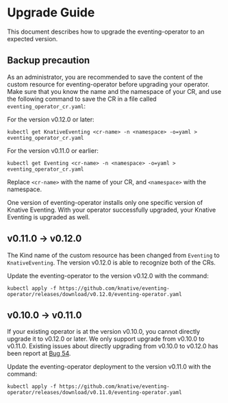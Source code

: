 # Upgrade Guide

This document describes how to upgrade the eventing-operator to an expected
version.

## Backup precaution

As an administrator, you are recommended to save the content of the custom
resource for eventing-operator before upgrading your operator. Make sure that
you know the name and the namespace of your CR, and use the following command to
save the CR in a file called `eventing_operator_cr.yaml`:

For the version v0.12.0 or later:

```
kubectl get KnativeEventing <cr-name> -n <namespace> -o=yaml > eventing_operator_cr.yaml
```

For the version v0.11.0 or earlier:

```
kubectl get Eventing <cr-name> -n <namespace> -o=yaml > eventing_operator_cr.yaml
```

Replace `<cr-name>` with the name of your CR, and `<namespace>` with the
namespace.

One version of eventing-operator installs only one specific version of Knative
Eventing. With your operator successfully upgraded, your Knative Eventing is
upgraded as well.

## v0.11.0 -> v0.12.0

The Kind name of the custom resource has been changed from `Eventing` to
`KnativeEventing`. The version v0.12.0 is able to recognize both of the CRs.

Update the eventing-operator to the version v0.12.0 with the command:

```
kubectl apply -f https://github.com/knative/eventing-operator/releases/download/v0.12.0/eventing-operator.yaml
```

## v0.10.0 -> v0.11.0

If your existing operator is at the version v0.10.0, you cannot directly upgrade
it to v0.12.0 or later. We only support upgrade from v0.10.0 to v0.11.0.
Existing issues about directly upgrading from v0.10.0 to v0.12.0 has been report
at [Bug 54](https://github.com/knative/eventing-operator/issues/54).

Update the eventing-operator deployment to the version v0.11.0 with the command:

```
kubectl apply -f https://github.com/knative/eventing-operator/releases/download/v0.11.0/eventing-operator.yaml
```
